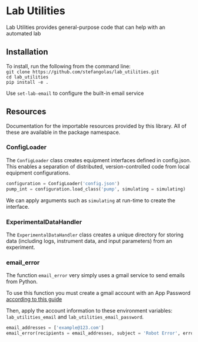 # Lab Utilities
Lab Utilities provides general-purpose code that can help with an automated lab

## Installation

To install, run the following from the command line: </br>
`git clone https://github.com/stefangolas/lab_utilities.git` </br>
`cd lab_utilities` </br>
`pip install -e .` </br>

Use `set-lab-email` to configure the built-in email service

## Resources

Documentation for the importable resources provided by this library. All of these are available in the package namespace.

### ConfigLoader

The `ConfigLoader` class creates equipment interfaces defined in config.json. This enables a separation of distributed, version-controlled code from local equipment configurations.

```python
configuration = ConfigLoader('config.json')
pump_int = configuration.load_class('pump', simulating = simulating)
```

We can apply arguments such as `simulating` at run-time to create the interface. 

### ExperimentalDataHandler

The `ExperimentalDataHandler` class creates a unique directory for storing data (including logs, instrument data, and input parameters) from an experiment.

### email_error
The function `email_error` very simply uses a gmail service to send emails from Python.

To use this function you must create a gmail account with an App Password [according to this guide](https://towardsdatascience.com/how-to-easily-automate-emails-with-python-8b476045c151)

Then, apply the account information to these environment variables: `lab_utilities_email` and `lab_utilities_email_password`.

```python
email_addresses = ['example@123.com']
email_error(recipients = email_addresses, subject = 'Robot Error', error='Exception Raised')
```




